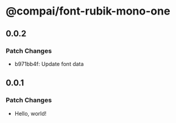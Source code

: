 # @compai/font-rubik-mono-one

## 0.0.2

### Patch Changes

- b971bb4f: Update font data

## 0.0.1

### Patch Changes

- Hello, world!
